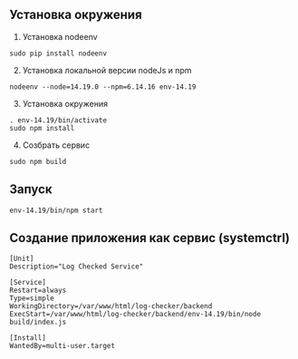## Установка окружения
1. Установка nodeenv
```
sudo pip install nodeenv
```
2. Установка локальной версии nodeJs и npm
```
nodeenv --node=14.19.0 --npm=6.14.16 env-14.19
```
3. Установка окружения 
```
. env-14.19/bin/activate
sudo npm install
```
4. Созбрать сервис
```
sudo npm build
```

## Запуск
`env-14.19/bin/npm start`


## Создание приложения как сервис (systemctrl)
```
[Unit]
Description="Log Checked Service"

[Service]
Restart=always
Type=simple
WorkingDirectory=/var/www/html/log-checker/backend
ExecStart=/var/www/html/log-checker/backend/env-14.19/bin/node build/index.js

[Install]
WantedBy=multi-user.target
```